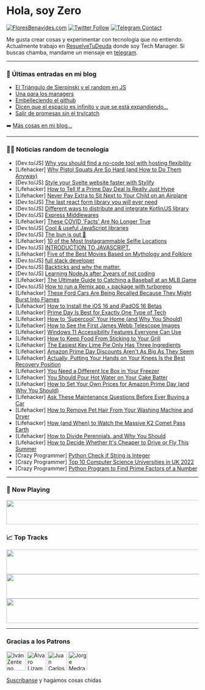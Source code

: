 # Hola, soy Zero

[![FloresBenavides.com](https://img.shields.io/website?down_message=oops&label=MiBlog&style=for-the-badge&up_message=online&url=https%3A%2F%2Ffloresbenavides.com)](https://floresbenavides.com) [![Twitter Follow](https://img.shields.io/twitter/follow/ZeroDragon?color=%231DA1F2&label=Follow&logo=twitter&logoColor=ffffff&style=for-the-badge)](https://twitter.com/zerodragon) [![Telegram Contact](https://img.shields.io/badge/escr%C3%ADbeme-ZeroDragon-%2326A5E4?style=for-the-badge&logo=telegram)](https://t.me/zerodragon)

Me gusta crear cosas y experimentar con tecnología que no entiendo.
Actualmente trabajo en [ResuelveTuDeuda](http://github.com/resuelve) donde soy Tech Manager.
Si buscas chamba, mandame un mensaje en [telegram](https://t.me/zerodragon).

---

### 📕 Últimas entradas en mi blog
<!-- BLOG-POST-LIST:START -->
- [El Triángulo de Sierpinski y el random en JS](https://floresbenavides.com/el-triangulo-de-sierpinski-y-el-random-en-js/)
- [Una para los managers](https://floresbenavides.com/una-para-los-managers/)
- [Embelleciendo el github](https://floresbenavides.com/embelleciendo-el-github/)
- [Dicen que el espacio es infinito y que se está expandiendo…](https://floresbenavides.com/dicen-que-el-espacio-es-infinito-y-que-se-esta-expandiendo/)
- [Salir de promesas sin el try/catch](https://floresbenavides.com/salir-de-promesas-sin-el-try-catch/)
<!-- BLOG-POST-LIST:END -->

➡️ [Más cosas en mi blog...](https://floresbenavides.com)

---

### 👨‍💻 Noticias random de tecnología
<!-- TECH-POSTS:START -->
- [Dev.to/JS] [Why you should find a no-code tool with hosting flexibility](https://dev.to/richkurtzman/why-you-should-find-a-no-code-tool-with-hosting-flexibility-5e7j)
- [Lifehacker] [Why Pistol Squats Are So Hard &lpar;and How to Do Them Anyway&rpar;](https://lifehacker.com/why-pistol-squats-are-so-hard-and-how-to-do-them-anywa-1849166330)
- [Dev.to/JS] [Style your Svelte website faster with Stylify](https://dev.to/machy8/style-your-svelte-website-faster-with-stylify-2ed3)
- [Lifehacker] [How to Tell If a Prime Day Deal Is Really Just Hype](https://lifehacker.com/how-to-tell-if-a-prime-day-deal-is-really-just-hype-1849165522)
- [Lifehacker] [Never Pay Extra to Sit Next to Your Child on an Airplane](https://lifehacker.com/never-pay-extra-to-sit-next-to-your-child-on-an-airplan-1849165865)
- [Dev.to/JS] [The last react form library you will ever need](https://dev.to/ivanms1/the-last-react-form-you-will-ever-need-2f76)
- [Dev.to/JS] [Different ways to distribute and integrate Kotlin/JS library](https://dev.to/touchlab/different-ways-to-distribute-and-integrate-kotlinjs-library-1hg3)
- [Dev.to/JS] [Express Middlewares](https://dev.to/andrewkwizera/express-middlewares-4982)
- [Lifehacker] [These COVID &#39;Facts&#39; Are No Longer True](https://lifehacker.com/these-covid-facts-are-no-longer-true-1849165352)
- [Dev.to/JS] [Cool &amp; useful JavaScript libraries](https://dev.to/lebcit/cool-useful-javascript-libraries-16mb)
- [Dev.to/JS] [The bun is out 🥟](https://dev.to/omher/the-bun-is-out-1ah7)
- [Lifehacker] [10 of the Most Instagrammable Selfie Locations](https://lifehacker.com/10-of-the-most-instagrammable-selfie-locations-1849165693)
- [Dev.to/JS] [INTRODUCTION TO JAVASCRIPT.](https://dev.to/violakithinji/introduction-to-javascript-kmn)
- [Lifehacker] [Five of the Best Movies Based on Mythology and Folklore](https://lifehacker.com/five-of-the-best-movies-based-on-mythology-and-folklore-1849165515)
- [Dev.to/JS] [full stack developer](https://dev.to/abuhuraira598/full-stack-developer-25lj)
- [Dev.to/JS] [Backticks and why the matter.](https://dev.to/lizrhodesss/backticks-and-why-the-matter-oa4)
- [Dev.to/JS] [Learning NodeJs after 2years of not coding](https://dev.to/benjaminhiti/learning-nodejs-after-2years-of-not-coding-al6)
- [Lifehacker] [The Ultimate Guide to Catching a Baseball at an MLB Game](https://lifehacker.com/the-ultimate-guide-to-catching-a-baseball-at-an-mlb-gam-1849164821)
- [Dev.to/JS] [How to run a Remix app + package with turborepo](https://dev.to/felipefreitag/how-to-run-a-remix-app-package-with-turborepo-2n56)
- [Lifehacker] [These Ford Cars Are Being Recalled Because They Might Burst Into Flames](https://lifehacker.com/these-ford-cars-are-being-recalled-because-they-might-b-1849163907)
- [Lifehacker] [How to Install the iOS 16 and iPadOS 16 Betas](https://lifehacker.com/how-to-install-the-ios-16-and-ipados-16-betas-1849023051)
- [Lifehacker] [Prime Day Is Best for Exactly One Type of Tech](https://lifehacker.com/prime-day-is-best-for-exactly-one-type-of-tech-1849164435)
- [Lifehacker] [How to ‘Supercool’ Your Home &lpar;and Why You Should&rpar;](https://lifehacker.com/how-to-supercool-your-home-and-why-you-should-1849164074)
- [Lifehacker] [How to See the First James Webb Telescope Images](https://lifehacker.com/how-to-see-the-first-james-webb-telescope-images-1849164081)
- [Lifehacker] [Windows 11 Accessibility Features Everyone Can Use](https://lifehacker.com/windows-11-accessibility-features-everyone-can-use-1849163481)
- [Lifehacker] [How to Keep Food From Sticking to Your Grill](https://lifehacker.com/how-to-keep-food-from-sticking-to-your-grill-1849162838)
- [Lifehacker] [The Easiest Key Lime Pie Only Has Three Ingredients](https://lifehacker.com/the-easiest-key-lime-pie-only-has-three-ingredients-1849155013)
- [Lifehacker] [Amazon Prime Day Discounts Aren&#39;t As Big As They Seem](https://lifehacker.com/amazon-prime-day-discounts-arent-as-big-as-they-seem-1849158394)
- [Lifehacker] [Actually, Putting Your Hands on Your Knees Is the Best Recovery Position](https://lifehacker.com/actually-putting-your-hands-on-your-knees-is-the-best-1849157656)
- [Lifehacker] [You Need a Different Ice Box in Your Freezer](https://lifehacker.com/you-need-a-different-ice-box-in-your-freezer-1849157527)
- [Lifehacker] [You Should Pour Hot Water on Your Cake Batter](https://lifehacker.com/you-should-pour-hot-water-on-your-cake-batter-1849149520)
- [Lifehacker] [How to Set Your Own Prices for Amazon Prime Day &lpar;and Why You Should&rpar;](https://lifehacker.com/how-to-set-your-own-prices-for-amazon-prime-day-and-wh-1849158967)
- [Lifehacker] [Ask These Maintenance Questions Before Ever Buying a Car](https://lifehacker.com/ask-these-maintenance-questions-before-ever-buying-a-ca-1849154999)
- [Lifehacker] [How to Remove Pet Hair From Your Washing Machine and Dryer](https://lifehacker.com/how-to-remove-pet-hair-from-your-washing-machine-and-dr-1849155006)
- [Lifehacker] [How &lpar;and When&rpar; to Watch the Massive K2 Comet Pass Earth](https://lifehacker.com/how-and-when-to-watch-the-massive-k2-comet-pass-earth-1849155026)
- [Lifehacker] [How to Divide Perennials, and Why You Should](https://lifehacker.com/how-to-divide-perennials-and-why-you-should-1849154899)
- [Lifehacker] [How to Decide Whether It&#39;s Cheaper to Drive or Fly This Summer](https://lifehacker.com/how-to-decide-whether-its-cheaper-to-drive-or-fly-this-1849154927)
- [Crazy Programmer] [Python Check if String is Integer](https://www.thecrazyprogrammer.com/2022/07/python-check-if-string-is-integer.html)
- [Crazy Programmer] [Top 10 Computer Science Universities in UK 2022](https://www.thecrazyprogrammer.com/2022/07/computer-science-universities-in-uk.html)
- [Crazy Programmer] [Python Program to Find Prime Factors of a Number](https://www.thecrazyprogrammer.com/2022/07/python-program-to-find-prime-factors-of-a-number.html)<!-- TECH-POSTS:END -->

---

### 🎵 Now Playing
<a href="https://spotify-now-playing-dun.vercel.app/now-playing?open"><img src="https://spotify-now-playing-dun.vercel.app/now-playing" width="540" height="64"></a>

### 📈 Top Tracks
<a href="https://spotify-now-playing-dun.vercel.app/top-tracks?i=1&open"><img src="https://spotify-now-playing-dun.vercel.app/top-tracks?i=1" width="540" height="64"></a>
<a href="https://spotify-now-playing-dun.vercel.app/top-tracks?i=2&open"><img src="https://spotify-now-playing-dun.vercel.app/top-tracks?i=2" width="540" height="64"></a>
<a href="https://spotify-now-playing-dun.vercel.app/top-tracks?i=3&open"><img src="https://spotify-now-playing-dun.vercel.app/top-tracks?i=3" width="540" height="64"></a>

---

### Gracias a los Patrons
[<img src="https://avatars.githubusercontent.com/u/243380?v=4" alt="Iván Zenteno" width="50px">](https://github.com/k001) [<img src="https://avatars.githubusercontent.com/u/19955639?v=4" alt="Álvaro Lizama" width="50px">](https://github.com/alvarolizama) [<img src="https://avatars.githubusercontent.com/u/2718753?v=4" alt="Juan Carlos Ruiz" width="50px">](https://github.com/JuanCrg90) [<img src="https://avatars.githubusercontent.com/u/37025?v=4" alt="Jorge Medrano" width="50px">](https://github.com/h1pp1e) 

[Suscríbanse](https://www.patreon.com/zerodragon) y hagámos cosas chidas
